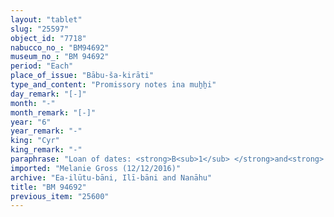 ```yaml
---
layout: "tablet"
slug: "25597"
object_id: "7718"
nabucco_no_: "BM94692"
museum_no_: "BM 94692"
period: "Each"
place_of_issue: "Bābu-ša-kirāti"
type_and_content: "Promissory notes ina muẖẖi"
day_remark: "[-]"
month: "-"
month_remark: "[-]"
year: "6"
year_remark: "-"
king: "Cyr"
king_remark: "-"
paraphrase: "Loan of dates: <strong>B<sub>1</sub> </strong>and<strong> B<sub>2</sub></strong> owe <strong>A<sub>1</sub> </strong>and<strong> A<sub>2</sub> </strong>29 kor (5,220 l) of dates, impost (<em>imittu</em>) of the field, dowry (<em>nudunn&ucirc;</em>) of <strong><sup>f</sup>C</strong>. They will give the dates in Arahsamna (VIII) in Borsippa. They will also give palm-leaf baskets (<em>tuhallu</em>). This is apart from (<em>elat</em>) the claim (<em>ra&scaron;&ucirc;tu</em>) of <strong>A<sub>1</sub> </strong>due from (<em>ina muhhi</em>) <strong>B<sub>2</sub></strong>. Witnesses and the scribe. The wages in dates (<em>sissinnu</em>) and (the service of) the agricultural supervisor (<em>gugallu</em>) are not yet paid (<em>eṭēru Stat.</em>).<br /> &nbsp;<br /> <strong>A<sub>1</sub> </strong>= Mu&scaron;ēzib-Bēl/Zēr-Bābili//Ea-ilūtu-bāni; <strong>A<sub>2</sub> </strong>= Iddināya/Nab&ucirc;-ēre&scaron;/Ea-ilūtu-bāni; <strong>B<sub>1</sub> </strong>= Rēmūtu/Mu&scaron;allim-Marduk; <strong>B<sub>2</sub></strong> = Iddināya/Balāṭu//Ea-ilūtu-bāni; <strong><sup>f</sup>C</strong> = name lost; Scribe = Nab&ucirc;-mu&scaron;ētiq-uddi/Gula-&scaron;um-ibni/[&hellip;]<br /> &nbsp;<br /> &nbsp;"
imported: "Melanie Gross (12/12/2016)"
archive: "Ea-ilūtu-bāni, Ilī-bāni and Nanāhu"
title: "BM 94692"
previous_item: "25600"
---
```

